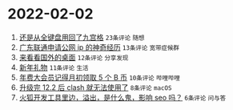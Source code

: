 # 2022-02-02

1. [还是从全键盘用回了九宫格](https://www.v2ex.com/t/831638) `23条评论` `随想`
1. [广东联通申请公网 ip 的神奇经历](https://www.v2ex.com/t/831649) `13条评论` `宽带症候群`
1. [来看看国外的桌面](https://www.v2ex.com/t/831641) `12条评论` `分享发现`
1. [新年礼物](https://www.v2ex.com/t/831639) `11条评论` `生活`
1. [年费大会员记得月初领取 5 个 B 币](https://www.v2ex.com/t/831644) `10条评论` `哔哩哔哩`
1. [升级完 12.2 后 clash 就无法使用了](https://www.v2ex.com/t/831648) `8条评论` `macOS`
1. [火狐开发工具里边，溢出，是什么鬼，影响 seo 吗？](https://www.v2ex.com/t/831637) `6条评论` `问与答`
